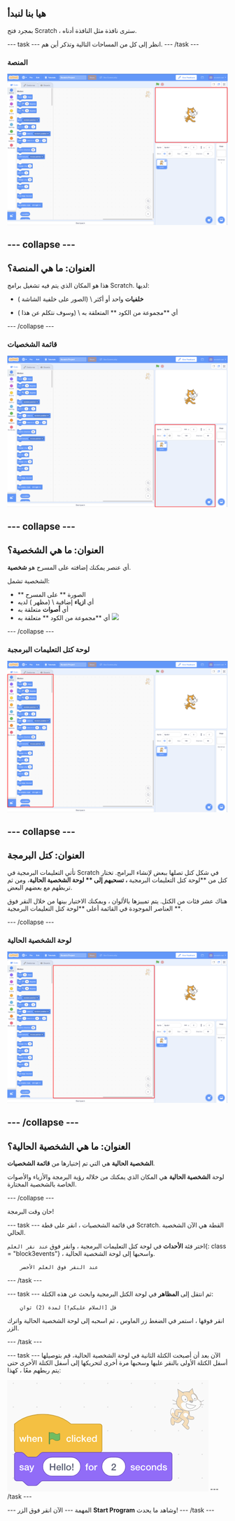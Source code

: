 ## هيا بنا لنبدأ

بمجرد فتح Scratch ، سترى نافذة مثل النافذة أدناه.

\--- task \--- انظر إلى كل من المساحات التالية وتذكر أين هم. \--- /task \---

### المنصة

![Scratch window with the stage highlighted](images/hlStage.png)

## \--- collapse \---

## العنوان: ما هي المنصة؟

هذا هو المكان الذي يتم فيه تشغيل برامج Scratch. لديها:

* **خلفيات** واحد أو أكثر \ (الصور على خلفية الشاشة \)

* أي **مجموعة من الكود ** المتعلقة به \ (وسوف نتكلم عن هذا \)

\--- /collapse \---

### قائمة الشخصيات

![Scratch window with the sprite list highlighted](images/hlSpriteList.png)

## \--- collapse \---

## العنوان: ما هي الشخصية؟

أي عنصر يمكنك إضافته على المسرح هو **شخصية**.

الشخصية تشمل:

* ** الصورة ** على المسرح
* أي **ازياء** إضافية \ (مظهر \) لديه
* أي **أصوات** متعلقة به
* أي **مجموعة من الكود ** متعلقة به ![](images/setup2.png)

\--- /collapse \---

### لوحة كتل التعليمات البرمجبة

![Scratch window with the blocks pallet highlighted](images/hlBlocksPalette.png)

## \--- collapse \---

## العنوان: كتل البرمجة

تأتي التعليمات البرمجية في Scratch في شكل كتل تصلها ببعض لإنشاء البرامج. تختار كتل من **لوحة كتل التعليمات البرمجية **، تسحبهم إلى ** لوحة الشخصية الحالية**، ومن ثم تربطهم مع بعضهم البعض.

هناك عشر فئات من الكتل. يتم تمييزها بالألوان ، ويمكنك الاختيار بينها من خلال النقر فوق العناصر الموجودة في القائمة أعلى **لوحة كتل التعليمات البرمجية **.

\--- /collapse \---

### لوحة الشخصية الحالية

![Scratch window with the current sprite panel highlighted](images/hlCurrentSpritePanel.png)

## \--- /collapse \---

## العنوان: ما هي الشخصية الحالية؟

**الشخصية الحالية** هي التي تم إختيارها من **قائمة الشخصيات**.

لوحة **الشخصية الحالية** هي المكان الذي يمكنك من خلاله رؤية البرمجة والأزياء والأصوات الخاصة بالشخصية المختارة.

\--- /collapse \---

حان وقت البرمجة!

\--- task \--- في قائمة الشخصيات ، انقر على قطة Scratch. القطة هي الآن الشخصية الحالي.

اختر فئة **الأحداث** في لوحة كتل التعليمات البرمجية ، وانقر فوق `عند نقر العلم`{: class = "block3events"} ، واسحبها إلى لوحة الشخصية الحالية.

```blocks3
    عند النقر فوق العلم الأخضر
```

\--- /task \---

\--- task \--- ثم انتقل إلى **المظاهر** في لوحة الكتل البرمجية وابحث عن هذه الكتلة:

```blocks3
    قل [السلام عليكم!] لمدة (2) ثوانٍ
```

انقر فوقها ، استمر في الضغط زر الماوس ، ثم اسحبه إلى لوحة الشخصية الحالية واترك الزر.

\--- /task \---

\--- task \--- الآن بعد أن أصبحت الكتلة الثانية في لوحة الشخصية الحالية، قم بتوصيلها أسفل الكتلة الأولى بالنقر عليها وسحبها مرة أخرى لتحريكها إلى أسفل الكتلة الأخرى حتى يتم ربطهم معًا ، كهذا:

![](images/setup3.png) \--- /task \---

\--- المهمة \--- الآن انقر فوق الزر **Start Program** وشاهد ما يحدث! \--- /task \---